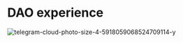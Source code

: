 # DAO experience

![telegram-cloud-photo-size-4-5918059068524709114-y](https://github.com/Flydexo/wei-ideas/assets/66029824/3a0bb0eb-ad65-44ce-8708-c4a929d1ebca)
